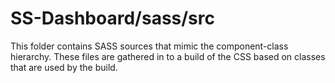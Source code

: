 # SS-Dashboard/sass/src

This folder contains SASS sources that mimic the component-class hierarchy. These files
are gathered in to a build of the CSS based on classes that are used by the build.
